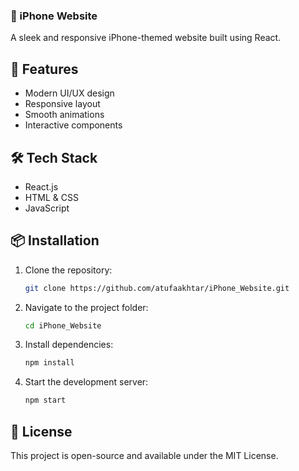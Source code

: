 ### 📱 iPhone Website  

A sleek and responsive iPhone-themed website built using React.  

## 🚀 Features  
- Modern UI/UX design  
- Responsive layout  
- Smooth animations  
- Interactive components  

## 🛠️ Tech Stack  
- React.js  
- HTML & CSS  
- JavaScript  

## 📦 Installation  
1. Clone the repository:  
   ```bash
   git clone https://github.com/atufaakhtar/iPhone_Website.git
   ```
2. Navigate to the project folder:  
   ```bash
   cd iPhone_Website
   ```
3. Install dependencies:  
   ```bash
   npm install
   ```
4. Start the development server:  
   ```bash
   npm start
   ```

## 📄 License  
This project is open-source and available under the MIT License.  
